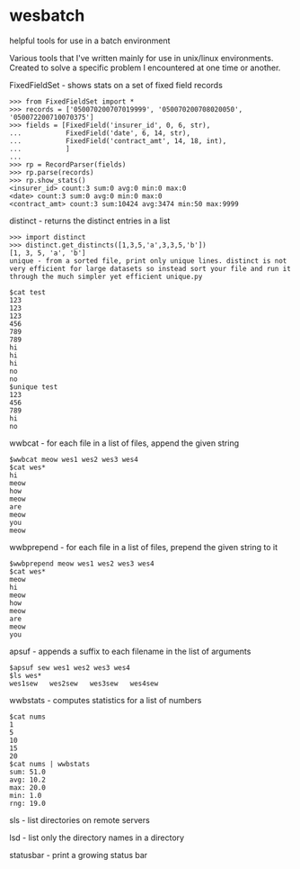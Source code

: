 # wesbatch
helpful tools for use in a batch environment

Various tools that I've written mainly for use in unix/linux environments. Created to solve a specific problem I encountered at one time or another.

FixedFieldSet - shows stats on a set of fixed field records
```
>>> from FixedFieldSet import *
>>> records = ['050070200707019999', '050070200708020050', '050072200710070375']
>>> fields = [FixedField('insurer_id', 0, 6, str), 
...           FixedField('date', 6, 14, str),
...           FixedField('contract_amt', 14, 18, int), 
...           ]  
...    
>>> rp = RecordParser(fields)
>>> rp.parse(records)
>>> rp.show_stats() 
<insurer_id> count:3 sum:0 avg:0 min:0 max:0
<date> count:3 sum:0 avg:0 min:0 max:0
<contract_amt> count:3 sum:10424 avg:3474 min:50 max:9999
```

distinct - returns the distinct entries in a list
```
>>> import distinct
>>> distinct.get_distincts([1,3,5,'a',3,3,5,'b'])
[1, 3, 5, 'a', 'b']
unique - from a sorted file, print only unique lines. distinct is not very efficient for large datasets so instead sort your file and run it through the much simpler yet efficient unique.py

$cat test
123
123
123
456
789
789
hi
hi
hi
no
no
$unique test
123
456
789
hi
no
```

wwbcat - for each file in a list of files, append the given string
```
$wwbcat meow wes1 wes2 wes3 wes4
$cat wes*
hi
meow
how
meow
are
meow
you
meow
```

wwbprepend - for each file in a list of files, prepend the given string to it
```
$wwbprepend meow wes1 wes2 wes3 wes4
$cat wes*
meow
hi
meow
how
meow
are
meow
you
```

apsuf - appends a suffix to each filename in the list of arguments
```
$apsuf sew wes1 wes2 wes3 wes4
$ls wes*
wes1sew   wes2sew   wes3sew   wes4sew
```
wwbstats - computes statistics for a list of numbers
```
$cat nums
1
5
10
15
20
$cat nums | wwbstats
sum: 51.0
avg: 10.2
max: 20.0
min: 1.0
rng: 19.0
```

sls - list directories on remote servers

lsd - list only the directory names in a directory

statusbar - print a growing status bar
